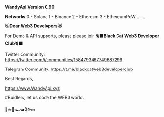 
**WandyApi Version 0.90**

**Networks**   0 - Solana   1 - Binance   2 - Ethereum   3 - EthereumPoW  ... ...



:heart_eyes_cat:**Dear Web3 Developers**:heart_eyes_cat: 

For Demo & API supports, please please join :black_cat:**Black Cat Web3 Developer Club**:black_cat:

Twitter Community: https://twitter.com/i/communities/1584793467749687296

Telegram Community: https://t.me/blackcatweb3developerclub

Best Regards,

https://www.WandyApi.xyz

#Buidlers, let us code the WEB3 world.

:cherry_blossom::coffee::beers::racing_car::motor_boat::golfing::skier::dollar:
